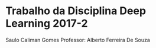 # Trabalho da Disciplina Deep Learning 2017-2
Saulo Caliman Gomes
Professor: Alberto Ferreira De Souza

